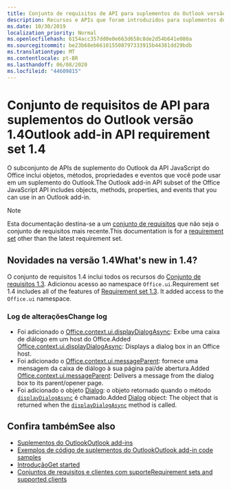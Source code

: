 ```yaml
---
title: Conjunto de requisitos de API para suplementos do Outlook versão 1.4
description: Recursos e APIs que foram introduzidos para suplementos do Outlook e APIs JavaScript do Office como parte da API de caixa de correio 1,4.
ms.date: 10/30/2019
localization_priority: Normal
ms.openlocfilehash: 6154acc357dd0e0e663d658c8de2d54b641e080a
ms.sourcegitcommit: be23b68eb661015508797333915b44381dd29bdb
ms.translationtype: MT
ms.contentlocale: pt-BR
ms.lasthandoff: 06/08/2020
ms.locfileid: "44609815"
---
```

# <a name="outlook-add-in-api-requirement-set-14"></a><span data-ttu-id="34131-103">Conjunto de requisitos de API para suplementos do Outlook versão 1.4</span><span class="sxs-lookup"><span data-stu-id="34131-103">Outlook add-in API requirement set 1.4</span></span>

<span data-ttu-id="34131-104">O subconjunto de APIs de suplemento do Outlook da API JavaScript do Office inclui objetos, métodos, propriedades e eventos que você pode usar em um suplemento do Outlook.</span><span class="sxs-lookup"><span data-stu-id="34131-104">The Outlook add-in API subset of the Office JavaScript API includes objects, methods, properties, and events that you can use in an Outlook add-in.</span></span>

> [!NOTE]
> <span data-ttu-id="34131-105">Esta documentação destina-se a um [conjunto de requisitos](../../requirement-sets/outlook-api-requirement-sets.md) que não seja o conjunto de requisitos mais recente.</span><span class="sxs-lookup"><span data-stu-id="34131-105">This documentation is for a [requirement set](../../requirement-sets/outlook-api-requirement-sets.md) other than the latest requirement set.</span></span>

## <a name="whats-new-in-14"></a><span data-ttu-id="34131-106">Novidades na versão 1.4</span><span class="sxs-lookup"><span data-stu-id="34131-106">What's new in 1.4?</span></span>

<span data-ttu-id="34131-p101">O conjunto de requisitos 1.4 inclui todos os recursos do [Conjunto de requisitos 1.3](../requirement-set-1.3/outlook-requirement-set-1.3.md). Adicionou acesso ao namespace `Office.ui`.</span><span class="sxs-lookup"><span data-stu-id="34131-p101">Requirement set 1.4 includes all of the features of [Requirement set 1.3](../requirement-set-1.3/outlook-requirement-set-1.3.md). It added access to the `Office.ui` namespace.</span></span>

### <a name="change-log"></a><span data-ttu-id="34131-109">Log de alterações</span><span class="sxs-lookup"><span data-stu-id="34131-109">Change log</span></span>

- <span data-ttu-id="34131-110">Foi adicionado o [Office.context.ui.displayDialogAsync](/javascript/api/office/office.ui#displaydialogasync-startaddress--options--callback-): Exibe uma caixa de diálogo em um host do Office.</span><span class="sxs-lookup"><span data-stu-id="34131-110">Added [Office.context.ui.displayDialogAsync](/javascript/api/office/office.ui#displaydialogasync-startaddress--options--callback-): Displays a dialog box in an Office host.</span></span>
- <span data-ttu-id="34131-111">Foi adicionado o [Office.context.ui.messageParent](/javascript/api/office/office.ui#messageparent-message-): fornece uma mensagem da caixa de diálogo à sua página pai/de abertura.</span><span class="sxs-lookup"><span data-stu-id="34131-111">Added [Office.context.ui.messageParent](/javascript/api/office/office.ui#messageparent-message-): Delivers a message from the dialog box to its parent/opener page.</span></span>
- <span data-ttu-id="34131-112">Foi adicionado o objeto [Dialog](/javascript/api/office/office.dialog): o objeto retornado quando o método [`displayDialogAsync`](/javascript/api/office/office.ui#displaydialogasync-startaddress--options--callback-) é chamado.</span><span class="sxs-lookup"><span data-stu-id="34131-112">Added [Dialog](/javascript/api/office/office.dialog) object: The object that is returned when the [`displayDialogAsync`](/javascript/api/office/office.ui#displaydialogasync-startaddress--options--callback-) method is called.</span></span>

## <a name="see-also"></a><span data-ttu-id="34131-113">Confira também</span><span class="sxs-lookup"><span data-stu-id="34131-113">See also</span></span>

- [<span data-ttu-id="34131-114">Suplementos do Outlook</span><span class="sxs-lookup"><span data-stu-id="34131-114">Outlook add-ins</span></span>](../../../outlook/outlook-add-ins-overview.md)
- [<span data-ttu-id="34131-115">Exemplos de código de suplementos do Outlook</span><span class="sxs-lookup"><span data-stu-id="34131-115">Outlook add-in code samples</span></span>](https://developer.microsoft.com/outlook/gallery/?filterBy=Outlook,Samples,Add-ins)
- [<span data-ttu-id="34131-116">Introdução</span><span class="sxs-lookup"><span data-stu-id="34131-116">Get started</span></span>](../../../quickstarts/outlook-quickstart.md)
- [<span data-ttu-id="34131-117">Conjuntos de requisitos e clientes com suporte</span><span class="sxs-lookup"><span data-stu-id="34131-117">Requirement sets and supported clients</span></span>](../../requirement-sets/outlook-api-requirement-sets.md)
